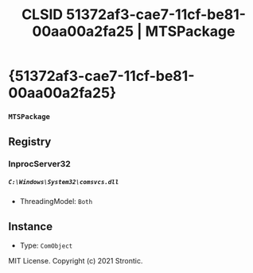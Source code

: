 ﻿---
title: "CLSID 51372af3-cae7-11cf-be81-00aa00a2fa25 | MTSPackage"
excerpt: What is COM-Object CLSID 51372af3-cae7-11cf-be81-00aa00a2fa25?
---

# {51372af3-cae7-11cf-be81-00aa00a2fa25}

### `MTSPackage`

## Registry


### InprocServer32

##### `C:\Windows\System32\comsvcs.dll`
* ThreadingModel: `Both`

## Instance

* Type: `ComObject`

MIT License. Copyright (c) 2021 Strontic.


